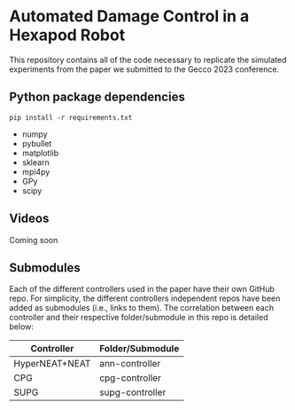 # Automated Damage Control in a Hexapod Robot

This repository contains all of the code necessary to replicate the simulated experiments from the paper we submitted to the Gecco 2023 conference.   


## Python package dependencies
```shell
pip install -r requirements.txt
```
* numpy
* pybullet
* matplotlib
* sklearn
* mpi4py
* GPy
* scipy

## Videos
Coming soon

## Submodules
Each of the different controllers used in the paper have their own GitHub repo. For simplicity, the different controllers independent repos have been added as submodules (i.e., links to them). The correlation between each controller and their respective folder/submodule in this repo is detailed below:


| Controller     | Folder/Submodule |
|----------------|------------------|
| HyperNEAT+NEAT | ann-controller   |
| CPG            | cpg-controller   |
| SUPG           | supg-controller  |
 
